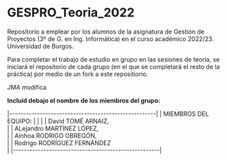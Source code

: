# GESPRO_Teoria_2022
Repositorio a emplear por los alumnos de la asignatura de Gestión de Proyectos (3º de G. en Ing. Informática) en el curso académico 2022/23. Universidad de Burgos.

Para completar el trabajo de estudio en grupo en las sesiones de teoría, se iniciará el repositorio de cada grupo (en el que se completará el resto de la práctica) por medio de un fork a este repositiorio.


JMA modifica

**Incluid debajo el nombre de los miembros del grupo:**

|-----------------------------------------------------|
|    MIEMBROS DEL EQUIPO:                             |
|                                                     |
|    David TOMÉ ARNAIZ,<br>                           |
|    ALejandro MARTÍNEZ LÓPEZ, <br>                   |
|    Ainhoa RODRIGO OBREGÓN,<br>                      |
|    Rodrigo RODRÍGUEZ FERNÁNDEZ <br>                 |
|-----------------------------------------------------|






